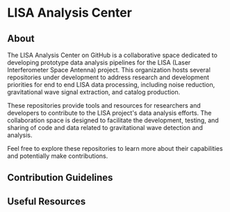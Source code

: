 # LISA Analysis Center

## About

The LISA Analysis Center on GitHub is a collaborative space dedicated to developing prototype data analysis pipelines for the LISA (Laser Interferometer Space Antenna) project. This organization hosts several repositories under development to address research and development priorities for end to end LISA data processing, including noise reduction, gravitational wave signal extraction, and catalog production.

These repositories provide tools and resources for researchers and developers to contribute to the LISA project's data analysis efforts. The collaboration space is designed to facilitate the development, testing, and sharing of code and data related to gravitational wave detection and analysis.

Feel free to explore these repositories to learn more about their capabilities and potentially make contributions.

## Contribution Guidelines

## Useful Resources

<!--

**Here are some ideas to get you started:**

🙋‍♀️ A short introduction - what is your organization all about?
🌈 Contribution guidelines - how can the community get involved?
👩‍💻 Useful resources - where can the community find your docs? Is there anything else the community should know?
🍿 Fun facts - what does your team eat for breakfast?
🧙 Remember, you can do mighty things with the power of [Markdown](https://docs.github.com/github/writing-on-github/getting-started-with-writing-and-formatting-on-github/basic-writing-and-formatting-syntax)
-->
